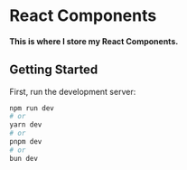 <h1 class="align">React Components</h1>

<h4>This is where I store my React Components.</h4>

## Getting Started

First, run the development server:

```bash
npm run dev
# or
yarn dev
# or
pnpm dev
# or
bun dev
```


